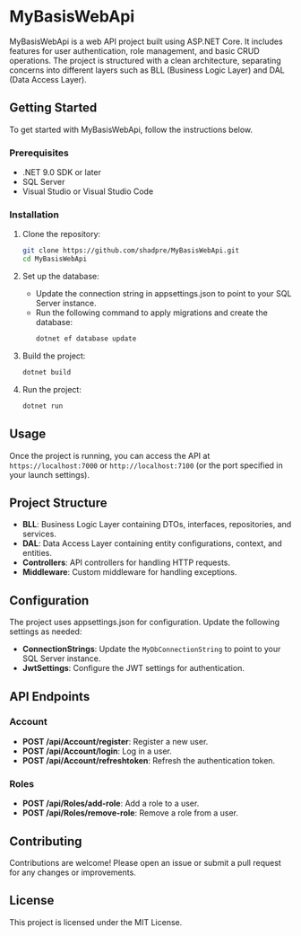 # MyBasisWebApi

MyBasisWebApi is a web API project built using ASP.NET Core. It includes features for user authentication, role management, and basic CRUD operations. The project is structured with a clean architecture, separating concerns into different layers such as BLL (Business Logic Layer) and DAL (Data Access Layer).

## Getting Started

To get started with MyBasisWebApi, follow the instructions below.

### Prerequisites

- .NET 9.0 SDK or later
- SQL Server
- Visual Studio or Visual Studio Code

### Installation

1. Clone the repository:
    ```bash
    git clone https://github.com/shadpre/MyBasisWebApi.git
    cd MyBasisWebApi
    ```

2. Set up the database:
    - Update the connection string in appsettings.json to point to your SQL Server instance.
    - Run the following command to apply migrations and create the database:
        ```bash
        dotnet ef database update
        ```

3. Build the project:
    ```bash
    dotnet build
    ```

4. Run the project:
    ```bash
    dotnet run
    ```

## Usage

Once the project is running, you can access the API at `https://localhost:7000` or `http://localhost:7100` (or the port specified in your launch settings).

## Project Structure

- **BLL**: Business Logic Layer containing DTOs, interfaces, repositories, and services.
- **DAL**: Data Access Layer containing entity configurations, context, and entities.
- **Controllers**: API controllers for handling HTTP requests.
- **Middleware**: Custom middleware for handling exceptions.

## Configuration

The project uses appsettings.json for configuration. Update the following settings as needed:

- **ConnectionStrings**: Update the `MyDbConnectionString` to point to your SQL Server instance.
- **JwtSettings**: Configure the JWT settings for authentication.

## API Endpoints

### Account

- **POST /api/Account/register**: Register a new user.
- **POST /api/Account/login**: Log in a user.
- **POST /api/Account/refreshtoken**: Refresh the authentication token.

### Roles

- **POST /api/Roles/add-role**: Add a role to a user.
- **POST /api/Roles/remove-role**: Remove a role from a user.

## Contributing

Contributions are welcome! Please open an issue or submit a pull request for any changes or improvements.

## License

This project is licensed under the MIT License.